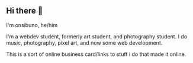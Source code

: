 ## Hi there 👋

I'm onsibuno, he/him

I'm a webdev student, formerly art student, and photography student.
I do music, photography, pixel art, and now some web development.

This is a sort of online business card/links to stuff i do that made it online.

<!--
**onsibuno/onsibuno** is a ✨ _special_ ✨ repository because its `README.md` (this file) appears on your GitHub profile.

Here are some ideas to get you started:

- 🔭 I’m currently working on ...
- 🌱 I’m currently learning ...
- 👯 I’m looking to collaborate on ...
- 🤔 I’m looking for help with ...
- 💬 Ask me about ...
- 📫 How to reach me: ...
- 😄 Pronouns: ...
- ⚡ Fun fact: ...
-->
